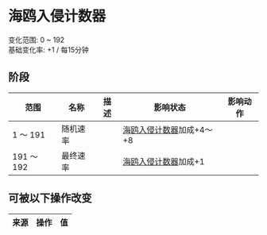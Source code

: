 # 海鸥入侵计数器  
变化范围: 0 ~ 192  
基础变化率: +1 / 每15分钟  
## 阶段  
范围  |  名称  |  描述  |  影响状态  |  影响动作  
----  |  ----  |  ----  |  ----  |  ----  
1 ～ 191  |  随机速率  |    |  [海鸥入侵计数器](SeagullRaidCounter.md)加成+4～+8  |    
191 ～ 192  |  最终速率  |    |  [海鸥入侵计数器](SeagullRaidCounter.md)加成+1  |    
## 可被以下操作改变  
来源  |  操作  |  值  
----  |  ----  |  ----  
